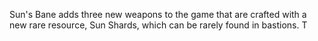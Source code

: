Sun's Bane adds three new weapons to the game that are crafted with a new rare resource, Sun Shards, which can be rarely found in bastions. T  
